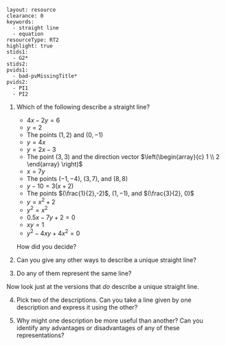 ````
layout: resource
clearance: 0
keywords:
  - straight line
  - equation
resourceType: RT2
highlight: true
stids1:
  - G2*
stids2:
pvids1:
  - bad-pvMissingTitle*
pvids2:
  - PI1
  - PI2
````
1. Which of the following describe a straight line?

	- $4x - 2y = 6$
	- $y = 2$
	- The points $(1,2)$ and $(0,-1)$
	- $y = 4x$
	- $y = 2x - 3$
	- The point $(3,3)$ and the direction vector $\left(\begin{array}{c} 1 \\ 2 \end{array} \right)$
	- $x = 7y$
	- The points $(-1, -4)$, $(3, 7)$, and $(8, 8)$
	- $y - 10 = 3(x + 2)$
	- The points $(\frac{1}{2},-2)$, $(1,-1)$, and $(\frac{3}{2}, 0)$
	- $y = x^2 + 2$
	- $y^2 = x^2$
	- $0.5x - 7y + 2 = 0$
	- $xy = 1$
	- $y^2 - 4xy + 4x^2 = 0$

	How did you decide?

2. Can you give any other ways to describe a unique straight line?

3. Do any of them represent the same line?

Now look just at the versions that _do_ describe a unique straight line.

4. Pick two of the descriptions.  Can you take a line given by one description and express it using the other?

5. Why might one description be more useful than another?  Can you identify any advantages or disadvantages of any of these representations? 

